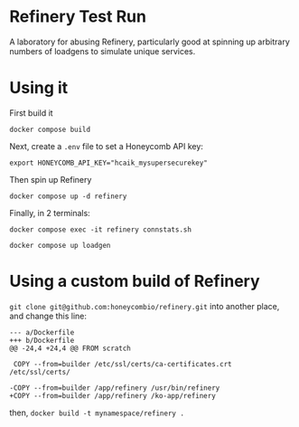 # Refinery Test Run

A laboratory for abusing Refinery, particularly good at spinning up arbitrary numbers of loadgens to simulate unique services.

# Using it

First build it
```
docker compose build
```

Next, create a `.env` file to set a Honeycomb API key:
```
export HONEYCOMB_API_KEY="hcaik_mysupersecurekey"
```

Then spin up Refinery
```
docker compose up -d refinery
```

Finally, in 2 terminals:
```
docker compose exec -it refinery connstats.sh
```
```
docker compose up loadgen
```

# Using a custom build of Refinery

`git clone git@github.com:honeycombio/refinery.git` into another place, and change this line:

```
--- a/Dockerfile
+++ b/Dockerfile
@@ -24,4 +24,4 @@ FROM scratch

 COPY --from=builder /etc/ssl/certs/ca-certificates.crt /etc/ssl/certs/

-COPY --from=builder /app/refinery /usr/bin/refinery
+COPY --from=builder /app/refinery /ko-app/refinery
```

then, `docker build -t mynamespace/refinery .`
